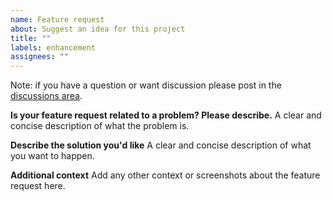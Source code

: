 ```yaml
---
name: Feature request
about: Suggest an idea for this project
title: ""
labels: enhancement
assignees: ""
---
```


Note: if you have a question or want discussion please post in the [discussions area](https://github.com/garethgeorge/backrest/discussions).

**Is your feature request related to a problem? Please describe.**
A clear and concise description of what the problem is.

**Describe the solution you'd like**
A clear and concise description of what you want to happen.

**Additional context**
Add any other context or screenshots about the feature request here.

